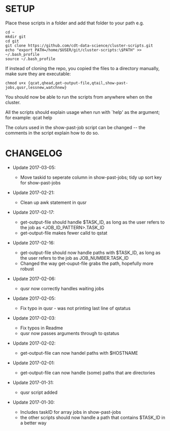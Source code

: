 # SETUP

Place these scripts in a folder and add that folder to your path e.g.

```{bash}
cd ~
mkdir git
cd git
git clone https://github.com/cdt-data-science/cluster-scripts.git
echo "export PATH=/home/$USER/git/cluster-scripts:\$PATH" >> ~/.bash_profile
source ~/.bash_profile
```

If instead of cloning the repo, you copied the files to a directory manually, make sure they are executable:
```{bash}
chmod u+x {qcat,qhead,get-output-file,qtail,show-past-jobs,qusr,lessnew,watchnew}
```

You should now be able to run the scripts from anywhere when on the cluster.

All the scripts should explain usage when run with `help' as the argument; for example:
qcat help

The colurs used in the show-past-job script can be changed -- the comments in the script explain how to do so.


# CHANGELOG
* Update 2017-03-05:
   - Move taskid to seperate column in show-past-jobs; tidy up sort key for show-past-jobs

* Update 2017-02-21:
   - Clean up awk statement in qusr

* Update 2017-02-17:
   - get-output-file should handle $TASK_ID, as long as the user refers to the job as <JOB_ID_PATTERN>.TASK_ID
   - get-output-file makes fewer calld to qstat

* Update 2017-02-16:
   - get-output-file should now handle paths with $TASK_ID, as long as
   the user refers to the job as JOB_NUMBER.TASK_ID
   - Changed the way get-ouput-file grabs the path, hopefully more robust

* Update 2017-02-06:
   - qusr now correctly handles waiting jobs

* Update 2017-02-05:
   - Fix typo in qusr - was not printing last line of qstatus

* Update 2017-02-03:
   - Fix typos in Readme
   - qusr now passes arguments through to qstatus

* Update 2017-02-02:
   - get-output-file can now handel paths with $HOSTNAME

* Update 2017-02-01:
   - get-output-file can now handle (some) paths that are directories

* Update 2017-01-31:
   - qusr script added

* Update 2017-01-30:
   - Includes taskID for array jobs in show-past-jobs
   - the other scripts should now handle a path that contains $TASK_ID in a better way
